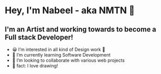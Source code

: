 # Hey, I'm Nabeel - aka NMTN 👋

## I'm an Artist and working towards to become a Full stack Developer!
- 😀 I’m interested in all kind of Design work 🎨
- 🌱 I’m currently learning Software Development
- 💞️ I’m looking to collaborate with various web projects
- 🏹 fact: I love drawing!

